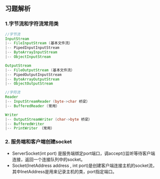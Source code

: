 ## 习题解析

### 1.字节流和字符流常用类

```java
//字节流
InputStream   
|-- FileInputStream (基本文件流）   
|-- PipedInputInputStream   
|-- ByteArrayInputStream   
|-- ObjectInputStream

OutputStream   
|-- FileOutputStream (基本文件流）   
|-- PipedOutputInputStream   
|-- ByteArrayOutputStream   
|-- ObjectOutputStream

//字符流
Reader 
|-- InputStreamReader (byte->char 桥梁） 
|-- BufferedReader (常用）

Writer 
|-- OutputStreamWriter (char->byte 桥梁） 
|-- BufferedWriter 
|-- PrintWriter （常用）
```

### 2. 服务端和客户端创建socket

- ServerSocket(int port) 是服务端绑定port端口，调accept()监听等待客户端连接，返回一个连接队列中的socket。
- Socket(InetAddress address , int port)是创建客户端连接主机的socket流，其中InetAddress是用来记录主机的类，port指定端口。